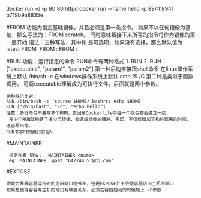 docker run -d -p 80:80 httpd
docker run --name hello -p 8941:8941  b719b9a8835e


#FROM
    功能为指定基础镜像，并且必须是第一条指令。 如果不以任何镜像为基础，那么写法为：FROM scratch。
    同时意味着接下来所写的指令将作为镜像的第一层开始
     语法：三种写法，其中<tag>和<digest> 是可选项，如果没有选择，那么默认值为latest
     FROM <image>
     FROM <image>:<tag>
     FROM <image>:<digest> 
     
#RUN
     功能：运行指定的命令
    RUN命令有两种格式
    1. RUN <command>
    2. RUN ["executable", "param1", "param2"]
    第一种后边直接跟shell命令
    在linux操作系统上默认 /bin/sh -c
    在windows操作系统上默认 cmd /S /C
    第二种是类似于函数调用。
    可将executable理解成为可执行文件，后面就是两个参数。

    两种写法比对：
    RUN /bin/bash -c 'source $HOME/.bashrc; echo $HOME
    RUN ["/bin/bash", "-c", "echo hello"]
    注意：多行命令不要写多个RUN，原因是Dockerfile中每一个指令都会建立一层.
     多少个RUN就构建了多少层镜像，会造成镜像的臃肿、多层，不仅仅增加了构件部署的时间，还容易出错。
    RUN书写时的换行符是\
    
    
    
#MAINTAINER
     
     指定作者 语法：  MAINTAINER <name>
     eg: MAINTAINER  goat "642744551@qq.com"
     
#EXPOSE

    功能为暴漏容器运行时的监听端口给外部，但是EXPOSE并不会使容器访问主机的端口
    如果想使得容器与主机的端口有映射关系，必须在容器启动的时候加上 -P参数     
    